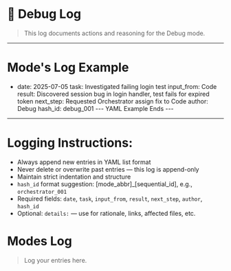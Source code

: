 # 🐞 Debug Log

> This log documents actions and reasoning for the Debug mode.

---

# Mode's Log Example
- date: 2025-07-05
  task: Investigated failing login test
  input_from: Code
  result: Discovered session bug in login handler, test fails for expired token
  next_step: Requested Orchestrator assign fix to Code
  author: Debug
  hash_id: debug_001
--- YAML Example Ends ---

---

# Logging Instructions:
- Always append new entries in YAML list format
- Never delete or overwrite past entries — this log is append-only
- Maintain strict indentation and structure
- `hash_id` format suggestion: [mode_abbr]_[sequential_id], e.g., `orchestrator_001`
- Required fields: `date`, `task`, `input_from`, `result`, `next_step`, `author`, `hash_id`
- Optional: `details:` — use for rationale, links, affected files, etc.


# Modes Log
> Log your entries here.